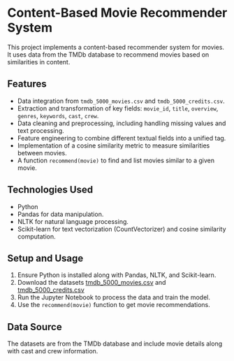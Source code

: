 # Content-Based Movie Recommender System

This project implements a content-based recommender system for movies. It uses data from the TMDb database to recommend movies based on similarities in content.

## Features

- Data integration from `tmdb_5000_movies.csv` and `tmdb_5000_credits.csv`.
- Extraction and transformation of key fields: `movie_id`, `title`, `overview`, `genres`, `keywords`, `cast`, `crew`.
- Data cleaning and preprocessing, including handling missing values and text processing.
- Feature engineering to combine different textual fields into a unified tag.
- Implementation of a cosine similarity metric to measure similarities between movies.
- A function `recommend(movie)` to find and list movies similar to a given movie.

## Technologies Used

- Python
- Pandas for data manipulation.
- NLTK for natural language processing.
- Scikit-learn for text vectorization (CountVectorizer) and cosine similarity computation.

## Setup and Usage

1. Ensure Python is installed along with Pandas, NLTK, and Scikit-learn.
2. Download the datasets [tmdb_5000_movies.csv](https://github.com/pratheeksha11/Machine-Learning-Projects/blob/main/Movie_Recommender_System/tmdb_5000_movies.csv) and [tmdb_5000_credits.csv](https://github.com/pratheeksha11/Machine-Learning-Projects/blob/a18d51cd1abd0012e6fdbaf67d87958cbcd594c9/Movie_Recommender_System/tmdb_5000_credits.csv)
3. Run the Jupyter Notebook to process the data and train the model.
4. Use the `recommend(movie)` function to get movie recommendations.

## Data Source

The datasets are from the TMDb database and include movie details along with cast and crew information.
